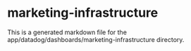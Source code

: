 # marketing-infrastructure
This is a generated markdown file for the app/datadog/dashboards/marketing-infrastructure directory.
